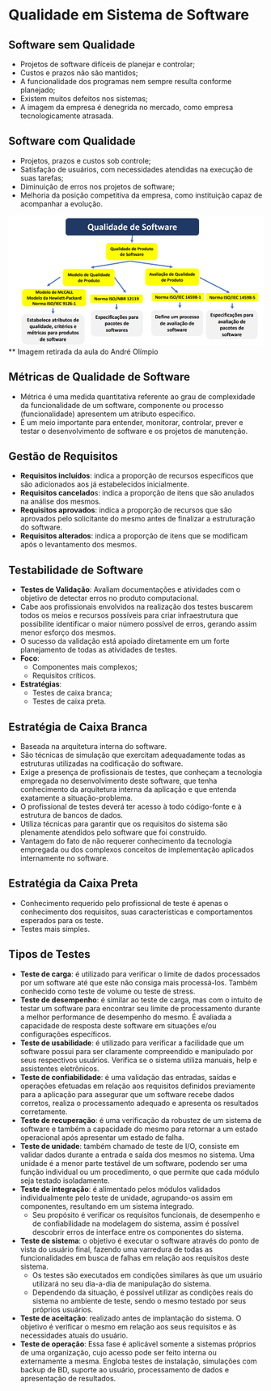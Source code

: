 # Qualidade em Sistema de Software

## Software sem Qualidade
- Projetos de software difíceis de planejar e controlar;
- Custos e prazos não são mantidos;
- A funcionalidade dos programas nem sempre resulta conforme planejado;
- Existem muitos defeitos nos sistemas;
- A imagem da empresa é denegrida no mercado, como empresa tecnologicamente atrasada.

## Software com Qualidade
- Projetos, prazos e custos sob controle;
- Satisfação de usuários, com necessidades atendidas na execução de suas tarefas;
- Diminuição de erros nos projetos de software;
- Melhoria da posição competitiva da empresa, como instituição capaz de acompanhar a evolução.

![Qualidade de Software](img/qualidade-software.png)  
** Imagem retirada da aula do André Olímpio

## Métricas de Qualidade de Software
- Métrica é uma medida quantitativa referente ao grau de complexidade da funcionalidade de um software, componente ou processo (funcionalidade) apresentem um atributo específico.
- É um meio importante para entender, monitorar, controlar, prever e testar o desenvolvimento de software e os projetos de manutenção.

## Gestão de Requisitos
- **Requisitos incluídos**: indica a proporção de recursos específicos que são adicionados aos já estabelecidos inicialmente.
- **Requisitos cancelado**s: indica a proporção de itens que são anulados na análise dos mesmos.
- **Requisitos aprovados**: indica a proporção de recursos que são aprovados pelo solicitante do mesmo antes de finalizar a estruturação do software.
- **Requisitos alterados**: indica a proporção de itens que se modificam após o levantamento dos mesmos.

## Testabilidade de Software
- **Testes de Validação**: Avaliam documentações e atividades com o objetivo de detectar erros no produto computacional.
- Cabe aos profissionais envolvidos na realização dos testes buscarem todos os meios e recursos possíveis para criar infraestrutura que possibilite identificar o maior número
possível de erros, gerando assim menor esforço dos mesmos.
- O sucesso da validação está apoiado diretamente em um forte planejamento de todas as atividades de testes.
- **Foco**:
  - Componentes mais complexos;
  - Requisitos críticos.
- **Estratégias**:
  - Testes de caixa branca;
  - Testes de caixa preta.
 
## Estratégia de Caixa Branca
- Baseada na arquitetura interna do software.
- São técnicas de simulação que exercitam adequadamente todas as estruturas utilizadas na codificação do software.
- Exige a presença de profissionais de testes, que conheçam a tecnologia empregada no desenvolvimento deste software, que tenha conhecimento da arquitetura interna da aplicação e que entenda exatamente a situação-problema.
- O profissional de testes deverá ter acesso à todo código-fonte e à estrutura de bancos de dados.
- Utiliza técnicas para garantir que os requisitos do sistema são plenamente atendidos pelo software que foi construído.
- Vantagem do fato de não requerer conhecimento da tecnologia empregada ou dos complexos conceitos de implementação aplicados internamente no software.

## Estratégia da Caixa Preta
- Conhecimento requerido pelo profissional de teste é apenas o conhecimento dos requisitos, suas características e comportamentos esperados para os teste.
- Testes mais simples.

## Tipos de Testes
- **Teste de carga**: é utilizado para verificar o limite de dados processados por um software até que este não consiga mais processá-los. Também conhecido como teste de volume ou teste de stress.
- **Teste de desempenho**: é similar ao teste de carga, mas com o intuito de testar um software para encontrar seu limite de processamento durante a melhor performance de desempenho do mesmo. É avaliada a capacidade de resposta deste software em situações e/ou configurações específicos.
- **Teste de usabilidade**: é utilizado para verificar a facilidade que um software possui para ser claramente compreendido e manipulado por seus respectivos usuários. Verifica se o sistema utiliza manuais, help e assistentes eletrônicos.
- **Teste de confiabilidade**: é uma validação das entradas, saídas e operações efetuadas em relação aos requisitos definidos previamente para a aplicação para assegurar que um software recebe dados corretos, realiza o processamento adequado e apresenta os resultados corretamente.
- **Teste de recuperação**: é uma verificação da robustez de um sistema de software e também a capacidade do mesmo para retornar a um estado operacional após apresentar um estado de falha.
- **Teste de unidade**: também chamado de teste de I/O, consiste em validar dados durante a entrada e saída dos mesmos no sistema. Uma unidade é a menor parte testável de um software, podendo ser uma função individual ou um procedimento, o que permite que cada módulo seja testado isoladamente.
- **Teste de integração**: é alimentado pelos módulos validados individualmente pelo teste de unidade, agrupando-os assim em componentes, resultando em um sistema integrado.
  - Seu propósito é verificar os requisitos funcionais, de desempenho e de confiabilidade na modelagem do sistema, assim é possível descobrir erros de interface entre os componentes do sistema.
- **Teste de sistema**: o objetivo é executar o software através do ponto de vista do usuário final, fazendo uma varredura de todas as funcionalidades em busca de falhas em relação aos requisitos deste sistema.
  - Os testes são executados em condições similares às que um usuário utilizará no seu dia-a-dia de manipulação do sistema.
  - Dependendo da situação, é possível utilizar as condições reais do sistema no ambiente de teste, sendo o mesmo testado por seus próprios usuários.
- **Teste de aceitação**: realizado antes de implantação do sistema. O objetivo é verificar o mesmo em relação aos seus requisitos e às necessidades atuais do usuário.
- **Teste de operação**: Essa fase é aplicável somente a sistemas próprios de uma organização, cujo acesso pode ser feito interna ou externamente a mesma. Engloba testes de instalação, simulações com backup de BD, suporte ao usuário, processamento de dados e apresentação de resultados. 
